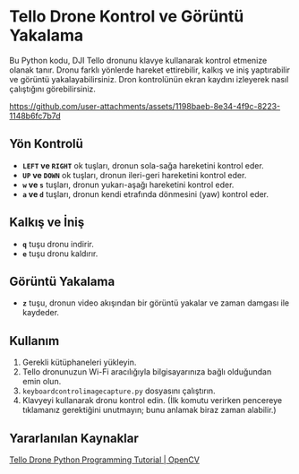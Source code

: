 
# Tello Drone Kontrol ve Görüntü Yakalama

Bu Python kodu, DJI Tello dronunu klavye kullanarak kontrol etmenize olanak tanır. Dronu farklı yönlerde hareket ettirebilir, kalkış ve iniş yaptırabilir ve görüntü yakalayabilirsiniz.
Dron kontrolünün ekran kaydını izleyerek nasıl çalıştığını görebilirsiniz.

https://github.com/user-attachments/assets/1198baeb-8e34-4f9c-8223-1148b6fc7b7d

## Yön Kontrolü

- **`LEFT` ve `RIGHT`** ok tuşları, dronun sola-sağa hareketini kontrol eder.
- **`UP` ve `DOWN`** ok tuşları, dronun ileri-geri hareketini kontrol eder.
- **`w` ve `s`** tuşları, dronun yukarı-aşağı hareketini kontrol eder.
- **`a` ve `d`** tuşları, dronun kendi etrafında dönmesini (yaw) kontrol eder.

## Kalkış ve İniş

- **`q`** tuşu dronu indirir.
- **`e`** tuşu dronu kaldırır.

## Görüntü Yakalama

- **`z`** tuşu, dronun video akışından bir görüntü yakalar ve zaman damgası ile kaydeder.

## Kullanım

1. Gerekli kütüphaneleri yükleyin.
2. Tello dronunuzun Wi-Fi aracılığıyla bilgisayarınıza bağlı olduğundan emin olun.
3. `keyboardcontrolimagecapture.py` dosyasını çalıştırın.
4. Klavyeyi kullanarak dronu kontrol edin. (İlk komutu verirken pencereye tıklamanız gerektiğini unutmayın; bunu anlamak biraz zaman alabilir.)

## Yararlanılan Kaynaklar
 [Tello Drone Python Programming Tutorial | OpenCV](https://www.youtube.com/watch?v=LmEcyQnfpDA&t=522s&pp=ygUSdGVsbG8gZHJvbmUgY29kaW5n)


